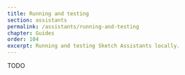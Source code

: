 ```yaml
---
title: Running and testing
section: assistants
permalink: /assistants/running-and-testing
chapter: Guides
order: 104
excerpt: Running and testing Sketch Assistants locally.
---
```


TODO